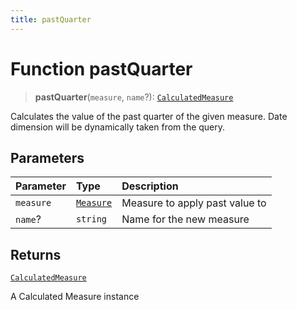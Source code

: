 ```yaml
---
title: pastQuarter
---
```


# Function pastQuarter

> **pastQuarter**(`measure`, `name`?): [`CalculatedMeasure`](../../../interfaces/interface.CalculatedMeasure.md)

Calculates the value of the past quarter of the given measure.
Date dimension will be dynamically taken from the query.

## Parameters

| Parameter | Type | Description |
| :------ | :------ | :------ |
| `measure` | [`Measure`](../../../interfaces/interface.Measure.md) | Measure to apply past value to |
| `name`? | `string` | Name for the new measure |

## Returns

[`CalculatedMeasure`](../../../interfaces/interface.CalculatedMeasure.md)

A Calculated Measure instance
